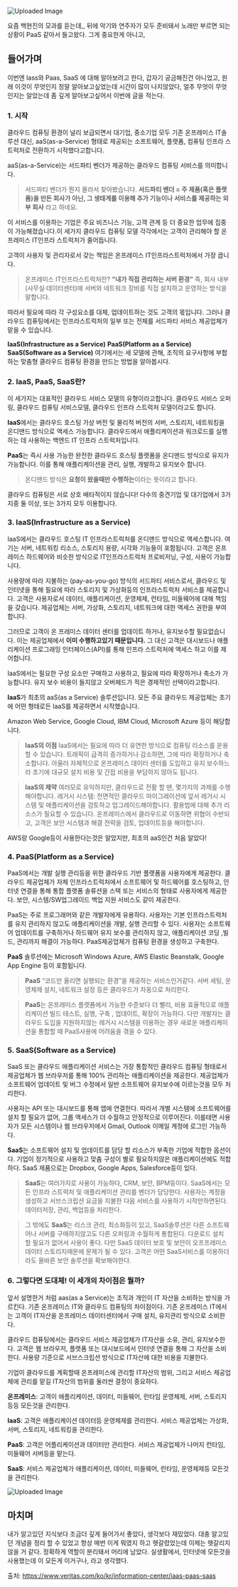 ![Uploaded Image](https://gamzatech-bucket.s3.ap-northeast-2.amazonaws.com/post-images/133/7da43798-529d-4713-a167-ab263414af01_image.png)

요즘 백현진의 모과를 듣는데,, 뒤에 악기와 연주자가 모두 준비돼서 노래만
부르면 되는 상황이 PaaS 같아서 들고왔다. 그게 중요한게 아니고,

## 들어가며 
이번엔 Iass와 Paas, SaaS 에 대해 알아보려고 한다, 갑자기 궁금해진건 아니었고, 원래 이것이 무엇인지
정말 알아보고싶었는데 시간이 많이 나지않았다, 얼추 무엇이 무엇인지는 알았는데 좀 깊게 알아보고싶어서 이번에 글을 적는다.


### 1. 시작
클라우드 컴퓨팅 환경이 널리 보급되면서 대기업, 중소기업 모두 기존 온프레미스 IT솔루션 대신, 
aaS(as-a-Service) 형태로 제공되는 소프트웨어, 플랫폼, 컴퓨팅 인프라 스트럭처로 전환하기 시작했다고합니다.

aaS(as-a-Service)는 서드파티 벤더가 제공하는 클라우드 컴퓨팅 서비스를 의미합니다.

>서드파티 벤더가 뭔지 몰라서 찾아봤습니다.
**서드파티 벤더 = 주 제품(혹은 플랫폼)을 만든 회사가 아닌,
그 생태계를 이용해 추가 기능이나 서비스를 제공하는 외부 회사** 라고 하네요.

이 서비스를 이용하는 기업은 주요 비즈니스 기능, 고객 관계 등 더 중요한 업무에 집중이 가능해졌습니다.이 세가지 클라우드 컴퓨팅 모델 각각에서는 고객이 관리해야 할 온 프레미스 IT인프라 스트럭처가 줄어듭니다.

고객이 사용자 및 관리자로서 갖는 책임은 온프레미스 IT인프라스트럭처에서 가장 큽니다.

>온프레미스 IT인프라스트럭처란? 
**“내가 직접 관리하는 서버 환경”**
즉, 회사 내부(사무실·데이터센터)에 서버와 네트워크 장비를 직접 설치하고 운영하는 방식을 말합니다.

따라서 필요에 따라 각 구성요소를 대체, 업데이트하는 것도 고객의 몫입니다. 그러나 클라우드 컴퓨팅에서는 인프라스트럭처의 일부 또는 전체를 서드파티 서비스 제공업체가 맡을 수 있습니다.

**IaaS(Infrastructure as a Service)**
**PaaS(Platform as a Service)**
**SaaS(Software as a Service)**
여기에서는 세 모델에 관해, 조직의 요구사항에 부합하는 맞춤형 클라우드 컴퓨팅 환경을 만드는 방법을 알아봅시다.

### 2. IaaS, PaaS, SaaS란?
이 세가지는 대표적인 클라우드 서비스 모델의 유형이라고합니다. 클라우드 서비스 오퍼링, 클라우드 컴퓨팅 서비스모델, 클라우드 인프라 스트럭처 모델이라고도 합니다.

**IaaS**에서는 클라우드 호스팅 가상 버전 및 물리적 버전의 서버, 스토리지, 네트워킹을 온디맨드 방식으로 액세스 가능합니다.
클라우드에서 애플리케이션과 워크로드를 실행하는 데 사용하는 백엔드 IT 인프라 스트럭처입니다.

**PaaS**는 즉시 사용 가능한 완전한 클라우드 호스팅 플랫폼을 온디맨드 방식으로 유지가 가능합니다. 이를 통해 애플리케이션을 관리, 실행, 개발하고 유지보수 합니다.

>온디맨드 방식은 **요청이 왔을때만 수행하는**이라는 뜻이라고 합니다.

클라우드 컴퓨팅은 서로 상호 배타적이지 않습니다! 다수의 중견기업 및 대기업에서 3가지중 둘 이상, 또는 3가지 모두 이용합니다.

### 3. IaaS(Infrastructure as a Service)
IaaS에서는 클라우드 호스팅 IT 인프라스트럭처를 온디맨드 방식으로 액세스합니다. 여기는 서버,
네트워킹 리소스, 스토리지 용량, 시각화 기능들이 포함됩니다. 고객은 온프레미스 하드웨어와 비슷한
방식으로 IT인프라스트럭처 프로비저닝, 구성, 사용이 가능합니다.

사용량에 따라 지불하는 (pay-as-you-go) 방식의 서드파티 서비스로서, 클라우드 및 인터넷을
통해 필요에 따라 스토리지 및 가상화등의 인프라스트럭처 서비스를 제공합니다.
고객은 사용자로서 데이터, 애플리케이션, 운영체제, 런타임, 미들웨어에 대해 책임을 갖습니다.
제공업체는 서버, 가상화, 스토리지, 네트워크에 대한 액세스 권한을 부여합니다.

그러므로 고객이 온 프레미스 데이터 센터를 업데이트 하거나, 유지보수할 필요없습니다.
이는 제공업체에서 **이미 수행하고있기 때문입니다.** 그 대신 고객은 대시보드나 애플리케이션
프로그래밍 인터페이스(API)를 통해 인프라 스트럭처에 액세스 하고 이를 제어합니다.

IaaS에서는 필요한 구성 요소만 구매하고 사용하고, 필요에 따라 확장하거나 축소가 가능합니다. 유지 보수 비용이 들지않고 오버헤드가 적은 경제적인 선택이라고합니다. 

**IaaS**가 최초의 aaS(as a Service) 솔루션입니다. 모든 주요 클라우드 제공업체는 초기에
어떤 형태로든 IaaS를 제공하면서 시작했습니다. 

Amazon Web Service, Google Cloud, IBM Cloud, Microsoft Azure 등이 해당합니다.

>**IaaS의 이점**
IaaS에서는 필요에 따라 더 유연한 방식으로 컴퓨팅 리소스를 운용할 수 있습니다. 트래픽이 급격히 증가하거나 감소하면, 그에 따라 확장하거나 축소합니다. 아울러 자체적으로 온프레미스 데이터 센터를 도입하고 유지 보수하느라 초기에 대규모 설치 비용 및 간접 비용을 부담하지 않아도 됩니다.

>**IaaS의 제약**
여러모로 유익하지만, 클라우드로 전활 할 땐, 몇가지의 과제를 수행해야합니다.
레거시 시스템: 전면적인 클라우드 마이그레이션에 앞서 레거시 시스템 및 애플리케이션을
검토하고 업그레이드해야합니다. 활용법에 대해 추가 리소스가 필요할 수 있습니다.
온프레미스에서 클라우드로 이동하면 위협이 수반되고, 고객은 보안 시스템과 해결 전략을 검토,
업데이트등을 해야합니다.

AWS랑 Google등이 사용한다는것은 알았지만, 최초의 aaS인건 처음 알았다!

### 4. PaaS(Platform as a Service)
PaaS에서는 개발 실행 관리등을 위한 클라우드 기반 플랫폼을 사용자에게 제공한다.
클라우드 제공업체가 자체 인프라스트럭처에서 소프트웨어 및 하드웨어를 호스팅하고, 인터넷 연결을
통해 통합 플랫폼 솔류션을 스택 또는 서비스의 형태로 사용자에게 제공한다. 보안, 시스템/SW업그레이드 
백업 지원 서비스도 같이 제공한다. 

PaaS는 주로 프로그래머와 같은 개발자에게 유용하다. 
사용자는 기본 인프라스트럭처를 유지 관리하지 않고도 애플리케이션을 개발, 실행 관리할 수 있다.
사용자는 소프트웨어 업데이트를 구축하거나 하드웨어 유지 보수를 관리하지 않고, 애플리케이션 코딩
,빌드, 관리까지 해결이 가능하다. PaaS제공업체가 컴퓨팅 환경을 생성하고 구축한다.

**PaaS** 솔루션에는 Microsoft Windows Azure, AWS Elastic Beanstalk, Google App Engine 등이 포함됩니다.

>**PaaS** “코드만 올리면 실행되는 환경”을 제공하는 서비스인거같다.
서버 세팅, 운영체제 설치, 네트워크 설정 등은 클라우드가 자동으로 처리한다.

>**PaaS**는 온프레미스 플랫폼에서 가능한 수준보다 더 빨리, 비용 효율적으로 애플리케이션 빌드
테스트, 실행, 구축 , 업데이트, 확장이 가능하다. 다만 개발자는 클라우드 도입을 지원하지않는
레거시 시스템을 이용하는 경우 새로운 애플리케이션을 통합할 때 PaaS사용에 어려움을 
겪을 수 있다.

### 5. SaaS(Software as a Service)
SaaS 또는 클라우드 애플리케이션 서비스는 가장 통합적인 클라우드 컴퓨팅 형태로서 제공업체가 
웹 브라우저를 통해 100% 관리하는 애플리케이션을 제공한다. 제공업체가 소프트웨어 업데이트 및 버그 수정에서 일반 소프트웨어 유지보수에 이르는것을 모두 처리한다.

사용자는 API 또는 대시보드를 통해 앱에 연결한다. 따라서 개별 시스템에 소프트웨어를 설치 할
필요가 없어, 그룹 액세스가 더 수월하고 안정적으로 이루어진다. 이를테면 사용자가 모든 시스템이나
웹 브라우저에서 Gmail, Outlook 이메일 계정에 로그인 가능하다.

**SaaS**는 소프트웨어 설치 및 업데이트를 담당 할 리소스가 부족한 기업에 적합한 옵션이다.
기업이 정기적으로 사용하고 맞춤 구성이 별로 필요하지않은 애플리케이션에도 적합하다.
SaaS 제품으로는 Dropbox, Google Apps, Salesforce등이 있다.

>**SaaS**는 여러가지로 사용이 가능하다, CRM, 보안, BPM등이다.
SaaS에서는 모든 인프라 스트럭처 및 애플리케이션 관리를 벤더가 담당한다.
사용자는 계정을 생성하고 서브스크립션 요금을 지불한 다음 서비스를 사용하기 시작만하면된다.
데이터저장, 관리, 백업등을 처리한다.

>그 밖에도 **SaaS**는 리스크 관리, 최소화등이 있고, SaaS솔루션은 다른 소프트웨어나 서버를
구매하지않고도 다른 오퍼링과 수월하게 통합된다. 다운로드 설치 할 필요가 없어서 사용이 좋다.
다만 SaaS 데이터 보호 및 보안이 오프프레미스 데이터 스토리지때문에 문제가 될 수 있다.
고객은 어떤 SaaS서비스를 이용하더라도 올바른 보안 솔루션을 확보해야한다.

### 6. 그렇다면 도대체! 이 세개의 차이점은 뭘까?
앞서 설명한거 처럼 aas(as a Service)는 조직과 개인이 IT 자산을 소비하는 방식을 가르킨다.
기존 온프레미스 IT와 클라우드 컴퓨팅의 차이점이다. 기존 온프레미스 IT에서는 고객이 IT자산을
온프레미스 데이터센터에서 구매 설치, 유지관리 방식으로 소비한다.

클라우드 컴퓨팅에서는 클라우드 서비스 제공업체가 IT자산을 소유, 관리, 유지보수한다.
고객은 웹 브라우저, 플랫폼 또는 대시보드에서 인터넷 연결을 통해 그 자산을 소비한다.
사용량 기준으로 서브스크립션 방식으로 IT자산에 대한 비용을 지불한다.

기업이 클라우드를 계획할때 온프레미스에 관리할 IT자산의 범위, 그리고 서비스 제공업체에 관리를 맡길 IT자산의 범위를 둘러싼 결정이 중요하다.

**온프레미스**: 고객이 애플리케이션, 데이터, 미들웨어, 런타임 운영체제, 서버, 스토리지등등 모든것을 관리한다.

**IaaS**: 고객은 애플리케이션 데이터등 운영체제를 관리한다. 서비스 제공업체는 가상화, 서버,
스토리지, 네트워킹을 관리한다. 

**PaaS**: 고객은 어플리케이션과 데이터만 관리한다. 서비스 제공업체가 나머지 런타임, 미들웨어
서버등을 맡는다.

**SaaS**: 서비스 제공업체가 애플리케이션, 데이터, 미들웨어, 런타임, 운영체제등 모든것을 관리한다. 

![Uploaded Image](https://gamzatech-bucket.s3.ap-northeast-2.amazonaws.com/post-images/133/00fbc42d-cf77-4b25-9367-41fc70293929_image.png)

## 마치며
내가 알고있던 지식보다 조금더 깊게 들어가서 좋았다, 생각보다 재밌었다. 대충 알고있던 개념을 정리 할 수 있었고
항상 매번 이게 뭐였지 하고 헷갈렸었는데 이제는 헷갈리지않을 거 같다. 정확하게 역할이 분리돼서 머리에 남았다. 
실생활에서, 인터넷에 모든것을 사용했는데 이 모든게 이거구나, 라고 생각했다. 

출처: https://www.veritas.com/ko/kr/information-center/iaas-paas-saas